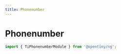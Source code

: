 ```yaml
---
title: Phonenumber
---
```


# Phonenumber

<div class="used-tiny">

```typescript
import { TiPhonenumberModule } from '@opentiny/ng';
```

</div>
